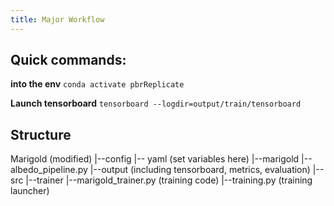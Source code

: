 ```yaml
---
title: Major Workflow
---
```



## Quick commands:

**into the env**
`conda activate pbrReplicate`

**Launch tensorboard**
`tensorboard --logdir=output/train/tensorboard`


## Structure
Marigold (modified)
|--config
	|-- yaml (set variables here)
|--marigold
	|--albedo_pipeline.py
|--output (including tensorboard, metrics, evaluation)
|--src
	|--trainer
		|--marigold_trainer.py (training code)
|--training.py (training launcher)


